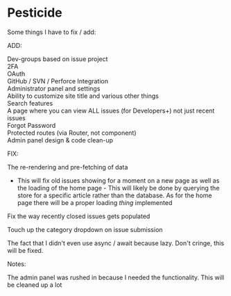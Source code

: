 # Pesticide

Some things I have to fix / add:

ADD:

Dev-groups based on issue project<br />
2FA<br />
OAuth<br />
GitHub / SVN / Perforce Integration<br />
Administrator panel and settings<br />
Ability to customize site title and various other things<br />
Search features<br />
A page where you can view ALL issues (for Developers+) not just recent issues<br />
Forgot Password<br />
Protected routes (via Router, not component)<br />
Admin panel design & code clean-up<br />

FIX:

The re-rendering and pre-fetching of data

-   This will fix old issues showing for a moment on a new page as well as the loading of the home page - This will likely be done by querying the store for a specific article rather than the database. As for the home page there will be a proper loading _thing_ implemented

Fix the way recently closed issues gets populated

Touch up the category dropdown on issue submission

The fact that I didn't even use async / await because lazy. Don't cringe, this will be fixed.

Notes:

The admin panel was rushed in because I needed the functionality. This will be cleaned up a lot
